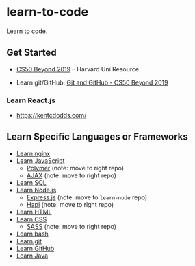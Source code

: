 # learn-to-code
Learn to code. 

## Get Started

- [CS50 Beyond 2019](https://www.youtube.com/playlist?list=PLhQjrBD2T381Q6R1jRxgXknYO7VuTYPBI) – Harvard Uni Resource

- Learn git/GitHub: [Git and GitHub - CS50 Beyond 2019
](https://www.youtube.com/watch?v=eulnSXkhE7I)


### Learn React.js

- https://kentcdodds.com/

## Learn Specific Languages or Frameworks

- [Learn nginx]()
- [Learn JavaScript](https://github.com/macintoshhelper/learn-js)
  - [Polymer](https://github.com/macintoshhelper/learn-polymer) (note: move to right repo)
  - [AJAX](https://github.com/macintoshhelper/learn-ajax) (note: move to right repo)
- [Learn SQL](https://github.com/macintoshhelper/learn-sql)
- [Learn Node.js](https://github.com/macintoshhelper/learn-node)
  - [Express.js](https://github.com/macintoshhelper/learn-express) (note: move to `learn-node` repo)
  - [Hapi](https://github.com/macintoshhelper/learn-hapi) (note: move to right repo)
- [Learn HTML](https://github.com/macintoshhelper/learn-html)
- [Learn CSS](https://github.com/macintoshhelper/learn-css)
  - [SASS](https://github.com/macintoshhelper/learn-sass) (note: move to right repo)
- [Learn bash](https://github.com/macintoshhelper/learn-bash)
- [Learn git](https://github.com/macintoshhelper/learn-git)
- [Learn GitHub](https://github.com/macintoshhelper/learn-github)
- [Learn Java](https://github.com/macintoshhelper/learn-java)
